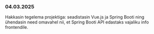 ### 04.03.2025
Hakkasin tegelema projektiga: seadistasin Vue.js ja Spring Booti ning ühendasin need omavahel nii, et Spring Booti API edastaks vajaliku info frontendile.
